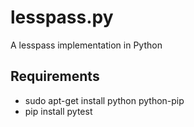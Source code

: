 # lesspass.py

A lesspass implementation in Python

## Requirements

- sudo apt-get install python python-pip
- pip install pytest

